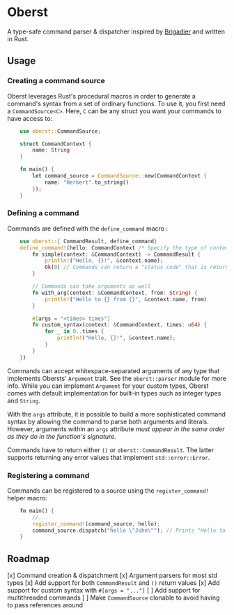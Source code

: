 # Oberst

A type-safe command parser & dispatcher inspired by [Brigadier](https://github.com/mojang/brigadier) and written in Rust.

## Usage

### Creating a command source

Oberst leverages Rust's procedural macros in order to generate a command's syntax from a set of ordinary functions. To use it, you first need a `CommandSource<C>`. Here, `C` can be any struct you want your commands to have access to:
```rust 
    use oberst::CommandSource;

    struct CommandContext {
        name: String
    }

    fn main() {
        let command_source = CommandSource::new(CommandContext {
            name: "Herbert".to_string()
        });
    }
```

### Defining a command

Commands are defined with the `define_command` macro : 
```rust
    use oberst::{ CommandResult, define_command}
    define_command!(hello: CommandContext /* Specify the type of context this command needs to run */ {
        fn simple(context: &CommandContext) -> CommandResult {
            println!("Hello, {}!", &context.name);
            Ok(0) // Commands can return a "status code" that is returned to the dispatcher
        }

        // Commands can take arguments as well
        fn with_arg(context: &CommandContext, from: String) {
            println!("Hello to {} from {}", &context.name, from)
        }

        #[args = "<times> times"]
        fn custom_syntax(context: &CommandContext, times: u64) {
            for _ in 0..times {
                println!("Hello, {}!", &context.name);
            }
        }
    })
```

Commands can accept whitespace-separated arguments of any type that implements Obersts' `Argument` trait. See the `oberst::parser` module for more info. While you can implement `Argument` for your custom types, Oberst comes with default implementation for built-in types such as integer types and `String`.

With the `args` attribute, it is possible to build a more sophisticated command syntax by allowing the command to parse both arguments and literals. However, arguments within an `args` attribute _must appear in the same order as they do in the function's signature._ 

Commands have to return either `()` or `oberst::CommandResult`. The latter supports returning any error values that implement `std::error::Error`.

### Registering a command
Commands can be registered to a source using the `register_command!` helper macro:
```rust
    fn main() {
        //...
        register_command!(command_source, hello);
        command_source.dispatch("hello \"John\""); // Prints "Hello to Herbert from John"
    }
```

## Roadmap
[x] Command creation & dispatchment
[x] Argument parsers for most std types
[x] Add support for both `CommandResult` and `()` return values
[x] Add support for custom syntax with `#[args = "..."]`
[ ] Add support for multithreaded commands
[ ] Make `CommandSource` clonable to avoid having to pass references around